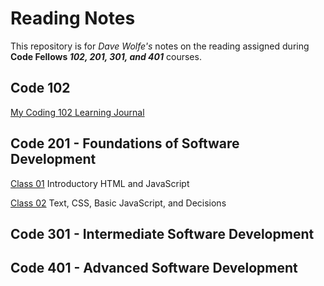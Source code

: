 # Reading Notes
This repository is for *Dave Wolfe's* notes on the reading assigned during **Code Fellows _102, 201, 301, and 401_** courses.

## Code 102

[My Coding 102 Learning Journal]((https://d-d-wolfe.github.io/learning-journal/))

## Code 201 - Foundations of Software Development

[Class 01](https://d-d-wolfe.github.io/reading-notes/class-01) Introductory HTML and JavaScript

[Class 02](https://d-d-wolfe.github.io/reading-notes/class-02) Text, CSS, Basic JavaScript, and Decisions

## Code 301 - Intermediate Software Development

## Code 401 - Advanced Software Development